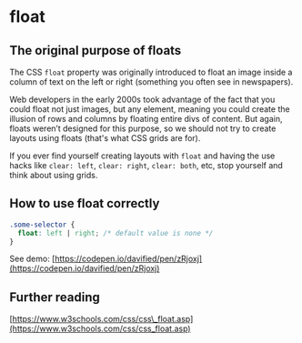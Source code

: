 # float

## The original purpose of floats

The CSS `float` property was originally introduced to float an image inside a column of text on the left or right \(something you often see in newspapers\).

Web developers in the early 2000s took advantage of the fact that you could float not just images, but any element, meaning you could create the illusion of rows and columns by floating entire divs of content. But again, floats weren’t designed for this purpose, so we should not try to create layouts using floats \(that's what CSS grids are for\).

If you ever find yourself creating layouts with `float` and having the use hacks like `clear: left`, `clear: right`, `clear: both`, etc, stop yourself and think about using grids.

## How to use float correctly

```css
.some-selector {
  float: left | right; /* default value is none */
}
```

See demo: [https://codepen.io/davified/pen/zRjoxj](https://codepen.io/davified/pen/zRjoxj)

## Further reading

[https://www.w3schools.com/css/css\_float.asp](https://www.w3schools.com/css/css_float.asp)

